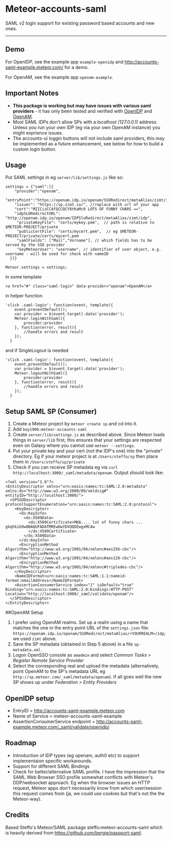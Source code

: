 Meteor-accounts-saml
==================

SAML v2 login support for existing password based accounts and new ones.

-----

## Demo

For OpenIDP, see the example app `example-openidp` and http://accounts-saml-example.meteor.com/ for a demo.

For OpenAM, see the example app `openam-example`.

## Important Notes

* **This package is working but may have issues with various saml providers** - it has only been tested and verified with [OpenIDP](https://openidp.feide.no/) and [OpenAM](https://www.forgerock.org/openam).
* Most SAML IDPs don't allow SPs with a _localhost (127.0.0.1)_  address. Unless you run your own IDP (eg via your own OpenAM instance) you might exprience issues.
* The accounts-ui loggin buttons will not include saml providers, this may be implemented as a future enhancement, see below for how to build a custom login button.

## Usage

Put SAML settings in eg `server/lib/settings.js` like so:

```
settings = {"saml":[{
    "provider":"openam",
    "entryPoint":"https://openam.idp.io/openam/SSORedirect/metaAlias/zimt/idp",
    "issuer": "https://sp.zimt.io/", //replace with url of your app
    "cert":"MIICizCCAfQCCQCY8tKaMc0 LOTS OF FUNNY CHARS ==",
    "idpSLORedirectURL": "http://openam.idp.io/openam/IDPSloRedirect/metaAlias/zimt/idp",
     "privateKeyFile": "certs/mykey.pem",  // path is relative to $METEOR-PROJECT/private
     "publicCertFile": "certs/mycert.pem",  // eg $METEOR-PROJECT/private/certs/mycert.pem
	 "samlFields": ["Mail","Vorname"], // which fields has to be served by the SSO provider
	 "keyMeteorUser": "username", // identifier of user object, e.g. username - will be used for check with nameID
  }]}
  
Meteor.settings = settings;
```

in some template

```
<a href="#" class="saml-login" data-provider="openam">OpenAM</a>
```

in helper function

```
'click .saml-login': function(event, template){
    event.preventDefault();
    var provider = $(event.target).data('provider');
    Meteor.loginWithSaml({
	    provider:provider
	}, function(error, result){
		//handle errors and result
    });
  }
```

and if SingleLogout is needed

```
'click .saml-login': function(event, template){
    event.preventDefault();
    var provider = $(event.target).data('provider');
    Meteor.logoutWithSaml({
	    provider:provider
	}, function(error, result){
		//handle errors and result
    });
  }
```

## Setup SAML SP (Consumer)

1. Create a Meteor project by `meteor create sp` and cd into it.
2. Add `boy1906:meteor-accounts-saml`
3. Create `server/lib/settings.js` as described above. Since Meteor loads things in `server/lib` first, this ensures that your settings are respected even on Galaxy where you cannot use `meteor --settings`. 
4. Put your private key and your cert (not the IDP's one) into the "private" directory. Eg if your meteor project is at `/Users/steffo/sp` then place them in `/Users/steffo/sp/private`
5. Check if you can receive SP metadata eg via `curl http://localhost:3000/_saml/metadata/openam`. Output should look like:

```
<?xml version="1.0"?>
<EntityDescriptor xmlns="urn:oasis:names:tc:SAML:2.0:metadata" xmlns:ds="http://www.w3.org/2000/09/xmldsig#" entityID="http://localhost:3000/">
  <SPSSODescriptor protocolSupportEnumeration="urn:oasis:names:tc:SAML:2.0:protocol">
    <KeyDescriptor>
      <ds:KeyInfo>
        <ds:X509Data>
          <ds:X509Certificate>MKA.... lot of funny chars ... gkqhkiG9w0BAQUFADATMREwDwYDVQQDEwgxMC4w
		  </ds:X509Certificate>
        </ds:X509Data>
      </ds:KeyInfo>
      <EncryptionMethod Algorithm="http://www.w3.org/2001/04/xmlenc#aes256-cbc"/>
      <EncryptionMethod Algorithm="http://www.w3.org/2001/04/xmlenc#aes128-cbc"/>
      <EncryptionMethod Algorithm="http://www.w3.org/2001/04/xmlenc#tripledes-cbc"/>
    </KeyDescriptor>
    <NameIDFormat>urn:oasis:names:tc:SAML:1.1:nameid-format:emailAddress</NameIDFormat>
    <AssertionConsumerService index="1" isDefault="true" Binding="urn:oasis:names:tc:SAML:2.0:bindings:HTTP-POST" Location="http://localhost:3000/_saml/validate/openam"/>
  </SPSSODescriptor>
</EntityDescriptor>
  ```

##OpenAM Setup

1. I prefer using OpenAM realms. Set up a realm using a name that matches the one in the entry point URL of the `settings.json` file: `https://openam.idp.io/openam/SSORedirect/metaAlias/<YOURREALM>/idp`; we used `zimt` above.
2. Save the SP metadata (obtained in Step 5 above) in a file `sp-metadata.xml`.
3. Logon OpenSSO console as `amadmin` and select _Common Tasks > Register Remote Service Provider_
4. Select the corresponding real and upload the metadata (alternatively, point OpenAM to the SP's metadata URL eg `http://sp.meteor.com/_saml/metadata/openam`). If all goes well the new SP shows up under _Federation > Entity Providers_ 



## OpenIDP setup
- EntryID = http://accounts-saml-example.meteor.com
- Name of Service = meteor-accounts-saml-example
- AssertionConsumerService endpoint = http://accounts-saml-example.meteor.com/_saml/validate/openidp/

## Roadmap
* Introduction of IDP types (eg openam, auth0 etc) to support implementaion specific workarounds.
* Support for different SAML Bindings
* Check for better/alternative SAML profile. I have the impression that the SAML Web Browser SSO profile somewhat conflicts with Meteor's DDP/websocket approach. Eg when the browser issues an HTTP request, Meteor apps don't necessarily know from which user/session this request comes from (ja, we could use cookies but that's not the the Meteor-way).

## Credits
Based Steffo's Meteor/SAML package steffo:meteor-accounts-saml which is
heavily derived from https://github.com/bergie/passport-saml.

